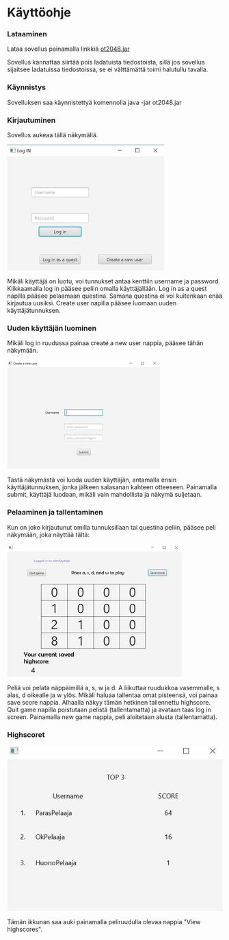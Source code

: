 # Käyttöohje

### Lataaminen

Lataa sovellus painamalla linkkiä [ot2048.jar](https://github.com/lehtoneo/ot-harjoitustyo/releases/download/Viikko7/ot2048.jar)

Sovellus kannattaa siirtää pois ladatuista tiedostoista, sillä jos sovellus sijaitsee ladatuissa tiedostoissa, se ei välttämättä toimi halutullu tavalla.

### Käynnistys

Sovelluksen saa käynnistettyä komennolla   java -jar ot2048.jar

### Kirjautuminen
Sovellus aukeaa tällä näkymällä.


<img src="https://github.com/lehtoneo/ot-harjoitustyo/blob/master/ot2048/dokumentaatio/kuvia/logInKuva.JPG">


Mikäli käyttäjä on luotu, voi tunnukset antaa kenttiin username ja password. Klikkaamalla log in pääsee peliin omalla käyttäjällään.
Log in as a quest napilla pääsee pelaamaan questina. Samana questina ei voi kuitenkaan enää kirjautua uusiksi.
Create user napilla pääsee luomaan uuden käyttäjätunnuksen.
### Uuden käyttäjän luominen

Mikäli log in ruudussa painaa create a new user nappia, pääsee tähän näkymään.

<img src="https://github.com/lehtoneo/ot-harjoitustyo/blob/master/ot2048/dokumentaatio/kuvia/createUserKuva.JPG">

Tästä näkymästä voi luoda uuden käyttäjän, antamalla ensin käyttäjätunnuksen, jonka jälkeen salasanan kahteen otteeseen.
Painamalla submit, käyttäjä luodaan, mikäli vain mahdollista ja näkymä suljetaan.

### Pelaaminen ja tallentaminen

Kun on joko kirjautunut omilla tunnuksillaan tai questina peliin, pääsee peli näkymään, joka näyttää tältä:

<img src="https://github.com/lehtoneo/ot-harjoitustyo/blob/master/ot2048/dokumentaatio/kuvia/ohtePeliKuva.JPG">

Peliä voi pelata näppäimillä a, s, w ja d. A liikuttaa ruudukkoa vasemmalle, s alas, d oikealle ja w ylös. Mikäli haluaa tallentaa omat pisteensä, voi painaa save score nappia. Alhaalla näkyy tämän hetkinen tallennettu highscore. Quit game napilla poistutaan pelistä (tallentamatta) ja avataan taas log in screen. Painamalla new game nappia, peli aloitetaan alusta (tallentamatta).

### Highscoret

<img src="https://github.com/lehtoneo/ot-harjoitustyo/blob/master/ot2048/dokumentaatio/kuvia/highScoreKuva.JPG">

Tämän ikkunan saa auki painamalla peliruudulla olevaa nappia "View highscores".
